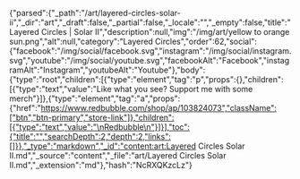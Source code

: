 {"parsed":{"_path":"/art/layered-circles-solar-ii","_dir":"art","_draft":false,"_partial":false,"_locale":"","_empty":false,"title":"Layered Circles | Solar II","description":null,"img":"/img/art/yellow to orange sun.png","alt":null,"category":"Layered Circles","order":62,"social":{"facebook":"/img/social/facebook.svg","instagram":"/img/social/instagram.svg","youtube":"/img/social/youtube.svg","facebookAlt":"Facebook","instagramAlt":"Instagram","youtubeAlt":"Youtube"},"body":{"type":"root","children":[{"type":"element","tag":"p","props":{},"children":[{"type":"text","value":"Like what you see? Support me with some merch"}]},{"type":"element","tag":"a","props":{"href":"https://www.redbubble.com/shop/ap/103824073","className":["btn","btn-primary","store-link"]},"children":[{"type":"text","value":"\nRedbubble\n"}]}],"toc":{"title":"","searchDepth":2,"depth":2,"links":[]}},"_type":"markdown","_id":"content:art:Layered Circles Solar II.md","_source":"content","_file":"art/Layered Circles Solar II.md","_extension":"md"},"hash":"NcRXQKzcLz"}